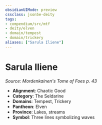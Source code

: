 ```yaml
---
obsidianUIMode: preview
cssclass: json5e-deity
tags:
- compendium/src/mtf
- deity/elven
- domain/tempest
- domain/trickery
aliases: ["Sarula Iliene"]
---
```

# Sarula Iliene
*Source: Mordenkainen's Tome of Foes p. 43* 

- **Alignment**: Chaotic Good
- **Category**: The Seldarine
- **Domains**: Tempest, Trickery
- **Pantheon**: Elven
- **Province**: Lakes, streams
- **Symbol**: Three lines symbolizing waves